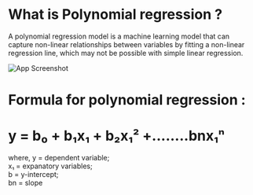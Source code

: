 
# What is Polynomial regression ?

A polynomial regression model is a machine learning model that can capture non-linear relationships between variables by fitting a non-linear regression line, which may not be possible with simple linear regression.



![App Screenshot](https://www.w3schools.com/python/img_polynomial_regression.png)


# Formula for polynomial regression :

# y = b₀ + b₁x₁ + b₂x₁² +........bnx₁ⁿ

where,  y = dependent variable;     
        x₁ = expanatory variables;   
        b = y-intercept;    
        bn = slope 